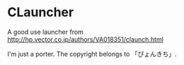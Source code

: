 # CLauncher
A good use launcher from http://hp.vector.co.jp/authors/VA018351/claunch.html

I'm just a porter. The copyright belongs to 「ぴょんきち」.
